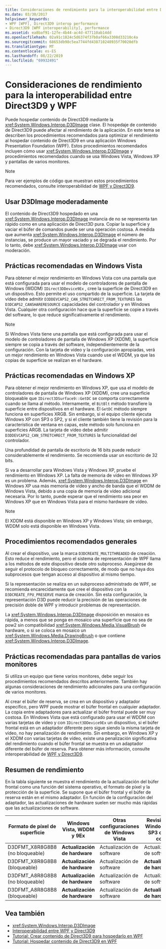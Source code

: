 ```yaml
---
title: Consideraciones de rendimiento para la interoperabilidad entre Direct3D9 y WPF
ms.date: 03/30/2017
helpviewer_keywords:
- WPF [WPF], Direct3D9 interop performance
- Direct3D9 [WPF interoperability], performance
ms.assetid: ea8baf91-12fe-4b44-ac4d-477110ab14dd
ms.openlocfilehash: 02a91c1824c5d6374f37b0af66a3308d33210c4a
ms.sourcegitcommit: 68653db98c5ea7744fd438710248935f70020dfb
ms.translationtype: MT
ms.contentlocale: es-ES
ms.lasthandoff: 08/22/2019
ms.locfileid: "69932491"
---
```

# <a name="performance-considerations-for-direct3d9-and-wpf-interoperability"></a>Consideraciones de rendimiento para la interoperabilidad entre Direct3D9 y WPF
Puede hospedar contenido de Direct3D9 mediante la <xref:System.Windows.Interop.D3DImage> clase. El hospedaje de contenido de Direct3D9 puede afectar al rendimiento de la aplicación. En este tema se describen los procedimientos recomendados para optimizar el rendimiento al hospedar contenido de Direct3D9 en una aplicación Windows Presentation Foundation (WPF). Estos procedimientos recomendados incluyen cómo usar <xref:System.Windows.Interop.D3DImage> y procedimientos recomendados cuando se usa Windows Vista, Windows XP y pantallas de varios monitores.  
  
> [!NOTE]
> Para ver ejemplos de código que muestran estos procedimientos recomendados, consulte interoperabilidad de [WPF y Direct3D9](wpf-and-direct3d9-interoperation.md).  
  
## <a name="use-d3dimage-sparingly"></a>Usar D3DImage moderadamente  
 El contenido de Direct3D9 hospedado en una <xref:System.Windows.Interop.D3DImage> instancia de no se representa tan rápido como en una aplicación de Direct3D pura. Copiar la superficie y vaciar el búfer de comandos puede ser una operación costosa. A medida que aumenta <xref:System.Windows.Interop.D3DImage> el número de instancias, se produce un mayor vaciado y se degrada el rendimiento. Por lo tanto, debe <xref:System.Windows.Interop.D3DImage> usar con moderación.  
  
## <a name="best-practices-on-windows-vista"></a>Prácticas recomendadas en Windows Vista  
 Para obtener el mejor rendimiento en Windows Vista con una pantalla que está configurada para usar el modelo de controladores de pantalla de Windows (WDDM) `IDirect3DDevice9Ex` , cree la superficie de Direct3D9 en un dispositivo. Esto permite el uso compartido de la superficie. La tarjeta de vídeo debe admitir `D3DDEVCAPS2_CAN_STRETCHRECT_FROM_TEXTURES` las `D3DCAPS2_CANSHARERESOURCE` capacidades del controlador y en Windows Vista. Cualquier otra configuración hace que la superficie se copie a través del software, lo que reduce significativamente el rendimiento.  
  
> [!NOTE]
> Si Windows Vista tiene una pantalla que está configurada para usar el modelo de controladores de pantalla de Windows XP (XDDM), la superficie siempre se copia a través del software, independientemente de la configuración. Con la tarjeta de vídeo y la configuración apropiadas, verá un mejor rendimiento en Windows Vista cuando use el WDDM, ya que las copias de superficie se realizan en el hardware.  
  
## <a name="best-practices-on-windows-xp"></a>Prácticas recomendadas en Windows XP  
 Para obtener el mejor rendimiento en Windows XP, que usa el modelo de controladores de pantalla de Windows XP (XDDM), cree una superficie bloqueable que `IDirect3DSurface9::GetDC` se comporta correctamente cuando se llama al método. Internamente, el `BitBlt` método transfiere la superficie entre dispositivos en el hardware. El `GetDC` método siempre funciona en superficies XRGB. Sin embargo, si el equipo cliente ejecuta Windows XP con SP3 o SP2, y si el cliente también tiene la revisión para la característica de ventana en capas, este método solo funciona en superficies ARGB. La tarjeta de vídeo debe admitir `D3DDEVCAPS2_CAN_STRETCHRECT_FROM_TEXTURES` la funcionalidad del controlador.  
  
 Una profundidad de pantalla de escritorio de 16 bits puede reducir considerablemente el rendimiento. Se recomienda usar un escritorio de 32 bits.  
  
 Si va a desarrollar para Windows Vista y Windows XP, pruebe el rendimiento en Windows XP. La falta de memoria de vídeo en Windows XP es un problema. Además, <xref:System.Windows.Interop.D3DImage> en Windows XP usa más memoria de vídeo y ancho de banda que el WDDM de Windows Vista, debido a una copia de memoria de vídeo adicional necesaria. Por lo tanto, puede esperar que el rendimiento sea peor en Windows XP que en Windows Vista para el mismo hardware de vídeo.  
  
> [!NOTE]
> El XDDM está disponible en Windows XP y Windows Vista; sin embargo, WDDM solo está disponible en Windows Vista.  
  
## <a name="general-best-practices"></a>Procedimientos recomendados generales  
 Al crear el dispositivo, use la marca `D3DCREATE_MULTITHREADED` de creación. Esto reduce el rendimiento, pero el sistema de representación de WPF llama a los métodos de este dispositivo desde otro subproceso. Asegúrese de seguir el protocolo de bloqueo correctamente, de modo que no haya dos subprocesos que tengan acceso al dispositivo al mismo tiempo.  
  
 Si la representación se realiza en un subproceso administrado de WPF, se recomienda encarecidamente que cree el dispositivo con la `D3DCREATE_FPU_PRESERVE` marca de creación. Sin esta configuración, la representación D3D puede reducir la precisión de las operaciones de precisión doble de WPF y introducir problemas de representación.  
  
 La <xref:System.Windows.Interop.D3DImage> disposición en mosaico es rápida, a menos que se ponga en mosaico una superficie que no sea de pow2 sin compatibilidad <xref:System.Windows.Media.VisualBrush> de hardware, o si se coloca en mosaico un <xref:System.Windows.Media.DrawingBrush> o que contiene <xref:System.Windows.Interop.D3DImage>.  
  
## <a name="best-practices-for-multi-monitor-displays"></a>Prácticas recomendadas para pantallas de varios monitores  
 Si utiliza un equipo que tiene varios monitores, debe seguir los procedimientos recomendados descritos anteriormente. También hay algunas consideraciones de rendimiento adicionales para una configuración de varios monitores.  
  
 Al crear el búfer de reserva, se crea en un dispositivo y adaptador específico, pero WPF puede mostrar el búfer frontal en cualquier adaptador. La copia entre adaptadores para actualizar el búfer frontal puede ser muy costosa. En Windows Vista que está configurado para usar el WDDM con varias tarjetas de vídeo y con `IDirect3DDevice9Ex` un dispositivo, si el búfer frontal está en un adaptador diferente pero sigue siendo la misma tarjeta de vídeo, no hay penalización de rendimiento. Sin embargo, en Windows XP y el XDDM con varias tarjetas de vídeo, existe una penalización significativa del rendimiento cuando el búfer frontal se muestra en un adaptador diferente del búfer de reserva. Para obtener más información, consulte interoperabilidad de [WPF y Direct3D9](wpf-and-direct3d9-interoperation.md).  
  
## <a name="performance-summary"></a>Resumen de rendimiento  
 En la tabla siguiente se muestra el rendimiento de la actualización del búfer frontal como una función del sistema operativo, el formato de píxel y la protección de la superficie. Se supone que el búfer frontal y el búfer de reserva están en el mismo adaptador. En función de la configuración del adaptador, las actualizaciones de hardware suelen ser mucho más rápidas que las actualizaciones de software.  
  
|Formato de píxel de superficie|Windows Vista, WDDM y 9Ex|Otras configuraciones de Windows Vista|Revisión de Windows XP SP3 o SP2 con|Windows XP SP2|  
|--------------------------|---------------------------------|----------------------------------------|--------------------------------------|--------------------|  
|D3DFMT_X8R8G8B8 (no bloqueable)|**Actualización de hardware**|Actualización de software|Actualización de software|Actualización de software|  
|D3DFMT_X8R8G8B8 (bloqueable)|**Actualización de hardware**|Actualización de software|**Actualización de hardware**|**Actualización de hardware**|  
|D3DFMT_A8R8G8B8 (no bloqueable)|**Actualización de hardware**|Actualización de software|Actualización de software|Actualización de software|  
|D3DFMT_A8R8G8B8 (bloqueable)|**Actualización de hardware**|Actualización de software|**Actualización de hardware**|Actualización de software|  
  
## <a name="see-also"></a>Vea también

- <xref:System.Windows.Interop.D3DImage>
- [Interoperabilidad entre WPF y Direct3D9](wpf-and-direct3d9-interoperation.md)
- [Tutorial: Crear contenido de Direct3D9 para hospedarlo en WPF](walkthrough-creating-direct3d9-content-for-hosting-in-wpf.md)
- [Tutorial: Hospedar contenido de Direct3D9 en WPF](walkthrough-hosting-direct3d9-content-in-wpf.md)
